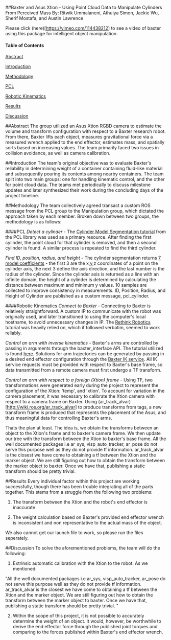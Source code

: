 ##Baxter and Asus Xtion  - Using Point Cloud Data to Manipulate Cylinders From Perceived Mass
By: Ritwik Ummalaneni, Athulya Simon, Jackie Wu, Sherif Mostafa, and Austin Lawrence

Please click (here)[https://vimeo.com/114438212] to see a video of baxter using this package for intelligent object manipulation.

#### Table of Contents ####
[Abstract](#Abstract)

[Introduction](#Introduction)

[Methodology](#Methodology)

[PCL](#PCL)

[Robotic Kinematics](#Robotic)

[Results](#Results)

[Discussion](#Discussion)




##Abstract <a name="Abstract"></a>
The group utilized an Asus Xtion RGBD camera to estimate the volume and transform configuration with respect to a Baxter research robot.  From there, Baxter lifts each object, measures gravitational force via a measured wrench applied to the end effector, estimates mass, and spatially sorts based on increasing values.  The team primarily faced two issues in collision avoidance, as well as camera calibration.  

##Introduction <a name="Introduction"></a>
The team's original objective was to evaluate Baxter's reliability in determining weight of a container containing fluid-like material and subsequently pouring its contents among nearby containers.  The team split into two main groups: one for handling kinematic control, and the other for point cloud data.  The teams met periodically to discuss milestone updates and later synthesized their work during the concluding days of the project timeline.  


##Methodology <a name="Methodology"></a>
The team collectively agreed transact a custom ROS message from the PCL group to the Manipulation group, which dictated the approach taken by each member.  Broken down between two groups, the methodology is as follows:

####PCL <a name="PCL"></a>
*Detect a cylinder* - The [Cylinder Model Segmentation tutorial](http://pointclouds.org/documentation/tutorials/cylinder_segmentation.php) from the PCL library was used as a primary resource. After finding the first cylinder, the point cloud for that cylinder is removed, and then a second cylinder is found. A similar process is repeated to find the third cylinder. 

*Find ID, position, radius, and height* - The cylinder segmentation returns [7 model coefficients](http://docs.pointclouds.org/trunk/sac__model__cylinder_8h_source.html) - the first 3 are the x,y,z coordinates of a point on the cylinder axis, the next 3 define the axis direction, and the last number is the radius of the cylinder. Since the cylinder axis is returned as a line with an infinite domain, the height of a cylinder is determined by calculating the distance between maximum and minimum y values. 10 samples are collected to improve consistency in measurements.  ID, Position, Radius, and Height of Cylinder are published as a custom message, pcl_cylinder.



####Robotic Kinematics <a name="Robotic"></a>
*Connect to Baxter* - Connecting to Baxter is relatively straightforward.  A custom IP to communicate with the robot was originally used, and later transitioned to using the computer's local hostname, to avoid unnecessary changes in IP.  The [Rethink Robotics](http://sdk.rethinkrobotics.com/wiki/Workstation_Setup) tutorial was heavily relied on, which if followed verbatim, seemed to work reliably. 

*Control an arm with inverse kinematics* - Baxter's arms are controlled by passing in arguments through the baxter_interface API.  The tutorial utilized is found [here](http://sdk.rethinkrobotics.com/wiki/Workstation_Setup).   Solutions for arm trajectories can be generated by passing in a desired end effector configuration through the [Baxter IK service](https://github.com/RethinkRobotics/sdk-docs/wiki/IK-Service-Example).  All IK service requests must be provided with respect to Baxter's base frame, so data transmitted from a remote camera must first undergo a TF transform.

*Control an arm with respect to a foreign (Xtion) frame* -
Using TF, two transformations were generated early during the project to represent the configuration of the Xtion: 'temp', and 'xtion'.  To account for variation in the camera placement, it was necessary to calibrate the Xtion camera with respect to a camera frame on Baxter.  Using (ar_track_alvar)[http://wiki.ros.org/ar_track_alvar] to produce transforms from tags, a new transform frame is produced that represents the placement of the Asus, and thus meaningful data for controlling Baxter's arms. 

Thats the plan at least. The idea is, we obtain the transforms between an object to the Xtion's frame and to baxter's camera frame. We then update our tree with the transform between the Xtion to baxter's base frame. All the well documented packages i.e ar_sys, visp_auto_tracker, ar_pose do not serve this purpose well as they do not provide tf information. ar_track_alvar is the closest we have come to obtaining a tf between the Xtion and the marker object. We are still figuring out how to obtain the transform between the marker object to baxter. Once we have that, publishing a static transform should be pretty trivial. 


##Results <a name="Results"></a>
Every individual factor within this project are working successfully, though there has been trouble  integrating all of the parts together.  This stems from a struggle from the following two problems:

1) The transform between the Xtion and the robot's end effector is inaccurate

2) The weight calculation based on Baxter's provided end effector wrench is inconsistent and non representative to the actual mass of the object.  

We also cannot get our launch file to work, so please run the files seperately.

##Discussion <a name="Discussion"></a>
To solve the aforementioned problems, the team will do the following:

1) Extrinsic automatic calibration with the Xtion to the robot.  As we mentioned:

"All the well documented packages i.e ar_sys, visp_auto_tracker, ar_pose do not serve this purpose well as they do not provide tf information. ar_track_alvar is the closest we have come to obtaining a tf between the Xtion and the marker object. We are still figuring out how to obtain the transform between the marker object to baxter. Once we have that, publishing a static transform should be pretty trivial. "

2) Within the scope of this project, it is not possible to accurately determine the weight of an object.  It would, however, be worthwhile to derive the end effector force through the published joint torques and comparing to the forces published within Baxter's end effector wrench.  
